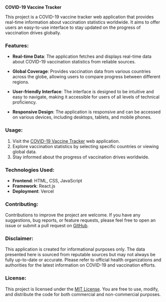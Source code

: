 **COVID-19 Vaccine Tracker**

This project is a COVID-19 vaccine tracker web application that provides real-time information about vaccination statistics worldwide. It aims to offer users an easy-to-use interface to stay updated on the progress of vaccination drives globally.

### Features:

- **Real-time Data**: The application fetches and displays real-time data about COVID-19 vaccination statistics from reliable sources.
  
- **Global Coverage**: Provides vaccination data from various countries across the globe, allowing users to compare progress between different regions.

- **User-friendly Interface**: The interface is designed to be intuitive and easy to navigate, making it accessible for users of all levels of technical proficiency.

- **Responsive Design**: The application is responsive and can be accessed on various devices, including desktops, tablets, and mobile phones.

### Usage:

1. Visit the [COVID-19 Vaccine Tracker](https://covid-tracker-ashishmisal.vercel.app/) web application.
2. Explore vaccination statistics by selecting specific countries or viewing global data.
3. Stay informed about the progress of vaccination drives worldwide.

### Technologies Used:

- **Frontend**: HTML, CSS, JavaScript
- **Framework**: React.js
- **Deployment**: Vercel

### Contributing:

Contributions to improve the project are welcome. If you have any suggestions, bug reports, or feature requests, please feel free to open an issue or submit a pull request on [GitHub](https://github.com/ashishmisal23/COVID-VACCINE-TRACKER.git).

### Disclaimer:

This application is created for informational purposes only. The data presented here is sourced from reputable sources but may not always be fully up-to-date or accurate. Please refer to official health organizations and authorities for the latest information on COVID-19 and vaccination efforts.

### License:

This project is licensed under the [MIT License](https://github.com/ashishmisal23/COVID-VACCINE-TRACKER/blob/main/LICENSE). You are free to use, modify, and distribute the code for both commercial and non-commercial purposes.
